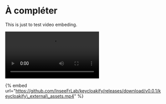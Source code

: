 # À compléter

This is just to test video embeding. 

![](https://minio.lab.sspcloud.fr/jgarrone/keycloakify_external_assets.mp4)



{% embed url="https://github.com/InseeFrLab/keycloakify/releases/download/v0.0.1/keycloakify\_external\_assets.mp4" %}





